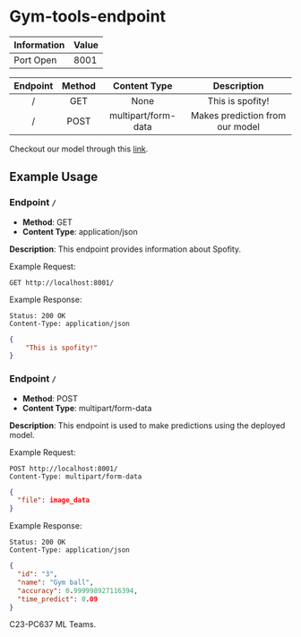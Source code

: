 # Gym-tools-endpoint

| Information  | Value                                  |
|--------------|----------------------------------------|
|   Port Open  |                  8001                  |


| Endpoint | Method |             Content Type            |                 Description                |
|:--------:|:------:|:-----------------------------------:|:------------------------------------------:|
|     /    |   GET  |                 None                |              This is spofity!              |
|     /    |  POST  |         multipart/form-data         |        Makes prediction from our model     |

Checkout our model through this [link](https://drive.google.com/drive/folders/1UwIH6epKdSkBNr84h3S6yltNk1BjCSKD?usp=sharing]).  

## Example Usage 

### Endpoint `/`

- **Method**: GET
- **Content Type**: application/json

**Description**: This endpoint provides information about Spofity.

Example Request:

```
GET http://localhost:8001/
```

Example Response:

```
Status: 200 OK
Content-Type: application/json
```
```JSON
{
    "This is spofity!"
}
```

### Endpoint `/`

- **Method**: POST
- **Content Type**: multipart/form-data

**Description**: This endpoint is used to make predictions using the deployed model.

Example Request:
```
POST http://localhost:8001/
Content-Type: multipart/form-data
```

```JSON
{
  "file": image_data
}
```

Example Response:

```
Status: 200 OK
Content-Type: application/json
```
```JSON
{
  "id": "3",
  "name": "Gym ball",
  "accuracy": 0.999998927116394,
  "time_predict": 0.09
}

```

C23-PC637 ML Teams.
